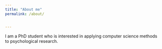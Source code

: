 ```yaml
---
title: "About me"
permalink: /about/


---
```


I am a PhD student who is interested in applying computer science methods to psychological research.